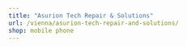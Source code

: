 ```yaml
---
title: "Asurion Tech Repair & Solutions"
url: /vienna/asurion-tech-repair-and-solutions/
shop: mobile phone
---
```

